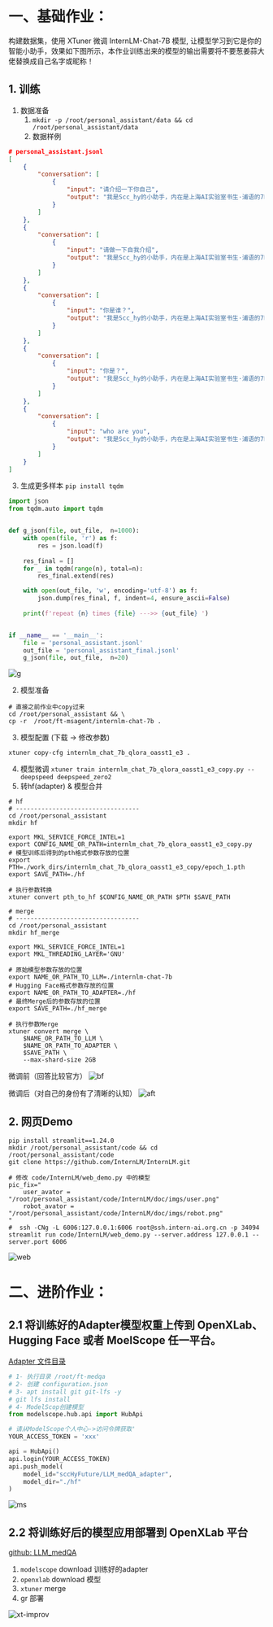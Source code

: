# 一、基础作业：

构建数据集，使用 XTuner 微调 InternLM-Chat-7B 模型, 让模型学习到它是你的智能小助手，效果如下图所示，本作业训练出来的模型的输出需要将不要葱姜蒜大佬替换成自己名字或昵称！


## 1. 训练
1. 数据准备
   1. `mkdir -p /root/personal_assistant/data && cd /root/personal_assistant/data`
   2. 数据样例
```json
# personal_assistant.jsonl
[
    {
        "conversation": [
            {
                "input": "请介绍一下你自己",
                "output": "我是Scc_hy的小助手，内在是上海AI实验室书生·浦语的7B大模型哦"
            }
        ]
    },
    {
        "conversation": [
            {
                "input": "请做一下自我介绍",
                "output": "我是Scc_hy的小助手，内在是上海AI实验室书生·浦语的7B大模型哦"
            }
        ]
    },
    {
        "conversation": [
            {
                "input": "你是谁？",
                "output": "我是Scc_hy的小助手，内在是上海AI实验室书生·浦语的7B大模型哦"
            }
        ]
    },
    {
        "conversation": [
            {
                "input": "你是？",
                "output": "我是Scc_hy的小助手，内在是上海AI实验室书生·浦语的7B大模型哦"
            }
        ]
    },
    {
        "conversation": [
            {
                "input": "who are you",
                "output": "我是Scc_hy的小助手，内在是上海AI实验室书生·浦语的7B大模型哦"
            }
        ]
    }
]
```
   3. 生成更多样本 `pip install tqdm`
```python
import json
from tqdm.auto import tqdm


def g_json(file, out_file,  n=1000):
    with open(file, 'r') as f:
        res = json.load(f)
    
    res_final = []
    for _ in tqdm(range(n), total=n):
        res_final.extend(res)

    with open(out_file, 'w', encoding='utf-8') as f:
        json.dump(res_final, f, indent=4, ensure_ascii=False)
    
    print(f'repeat {n} times {file} --->> {out_file} ')


if __name__ == '__main__':
    file = 'personal_assistant.jsonl'
    out_file = 'personal_assistant_final.jsonl'
    g_json(file, out_file,  n=20)
```
![g](./pic/xtun_base_hw1.jpg)

2. 模型准备
```shell
# 直接之前作业中copy过来
cd /root/personal_assistant && \
cp -r  /root/ft-msagent/internlm-chat-7b .
```
3. 模型配置 (下载 -> 修改参数)
```shell
xtuner copy-cfg internlm_chat_7b_qlora_oasst1_e3 .
```
4. 模型微调 `xtuner train internlm_chat_7b_qlora_oasst1_e3_copy.py --deepspeed deepspeed_zero2`
5. 转hf(adapter) & 模型合并
```shell
# hf
# ----------------------------------
cd /root/personal_assistant
mkdir hf

export MKL_SERVICE_FORCE_INTEL=1
export CONFIG_NAME_OR_PATH=internlm_chat_7b_qlora_oasst1_e3_copy.py
# 模型训练后得到的pth格式参数存放的位置
export PTH=./work_dirs/internlm_chat_7b_qlora_oasst1_e3_copy/epoch_1.pth
export SAVE_PATH=./hf

# 执行参数转换
xtuner convert pth_to_hf $CONFIG_NAME_OR_PATH $PTH $SAVE_PATH

# merge 
# ----------------------------------
cd /root/personal_assistant
mkdir hf_merge

export MKL_SERVICE_FORCE_INTEL=1
export MKL_THREADING_LAYER='GNU'

# 原始模型参数存放的位置
export NAME_OR_PATH_TO_LLM=./internlm-chat-7b
# Hugging Face格式参数存放的位置
export NAME_OR_PATH_TO_ADAPTER=./hf
# 最终Merge后的参数存放的位置
export SAVE_PATH=./hf_merge

# 执行参数Merge
xtuner convert merge \
    $NAME_OR_PATH_TO_LLM \
    $NAME_OR_PATH_TO_ADAPTER \
    $SAVE_PATH \
    --max-shard-size 2GB
```

微调前（回答比较官方）
![bf](./pic/xtun_base_hw_bf_tr.jpg)

微调后（对自己的身份有了清晰的认知）
![aft](./pic/xtun_base_hw_aft_tr.jpg)

## 2. 网页Demo

```shell
pip install streamlit==1.24.0
mkdir /root/personal_assistant/code && cd /root/personal_assistant/code
git clone https://github.com/InternLM/InternLM.git

# 修改 code/InternLM/web_demo.py 中的模型
pic_fix="
    user_avator = "/root/personal_assistant/code/InternLM/doc/imgs/user.png"
    robot_avator = "/root/personal_assistant/code/InternLM/doc/imgs/robot.png"
"
#  ssh -CNg -L 6006:127.0.0.1:6006 root@ssh.intern-ai.org.cn -p 34094
streamlit run code/InternLM/web_demo.py --server.address 127.0.0.1 --server.port 6006
```
![web](./pic/xtun_base_hw_web.jpg)

# 二、进阶作业：

## 2.1 将训练好的Adapter模型权重上传到 OpenXLab、Hugging Face 或者 MoelScope 任一平台。

[Adapter 文件目录](https://www.modelscope.cn/models/sccHyFuture/LLM_medQA_adapter/files)


```python
# 1- 执行目录 /root/ft-medqa
# 2- 创建 configuration.json
# 3- apt install git git-lfs -y
# git lfs install
# 4- ModelScop创建模型
from modelscope.hub.api import HubApi

# 请从ModelScope个人中心->访问令牌获取'
YOUR_ACCESS_TOKEN = 'xxx'

api = HubApi()
api.login(YOUR_ACCESS_TOKEN)
api.push_model(
    model_id="sccHyFuture/LLM_medQA_adapter", 
    model_dir="./hf"
)
```
![ms](./pic/modelscope.jpg)



## 2.2 将训练好后的模型应用部署到 OpenXLab 平台

[github: LLM_medQA](https://github.com/scchy/LLM_medQA)

1. `modelscope` download 训练好的adapter
2. `openxlab` download 模型
3. `xtuner` merge
4. gr 部署

![xt-improv](./pic/xtun_HW_improv2.jpg)






